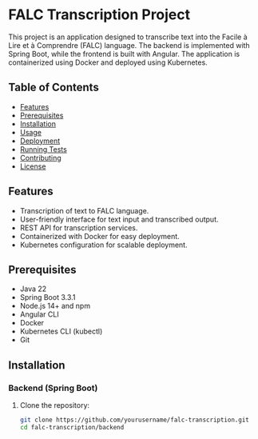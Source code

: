 # FALC Transcription Project

This project is an application designed to transcribe text into the Facile à Lire et à Comprendre (FALC) language. The backend is implemented with Spring Boot, while the frontend is built with Angular. The application is containerized using Docker and deployed using Kubernetes.

## Table of Contents
- [Features](#features)
- [Prerequisites](#prerequisites)
- [Installation](#installation)
- [Usage](#usage)
- [Deployment](#deployment)
- [Running Tests](#running-tests)
- [Contributing](#contributing)
- [License](#license)

## Features
- Transcription of text to FALC language.
- User-friendly interface for text input and transcribed output.
- REST API for transcription services.
- Containerized with Docker for easy deployment.
- Kubernetes configuration for scalable deployment.

## Prerequisites
- Java 22
- Spring Boot 3.3.1
- Node.js 14+ and npm
- Angular CLI
- Docker
- Kubernetes CLI (kubectl)
- Git

## Installation

### Backend (Spring Boot)
1. Clone the repository:
   ```bash
   git clone https://github.com/yourusername/falc-transcription.git
   cd falc-transcription/backend

